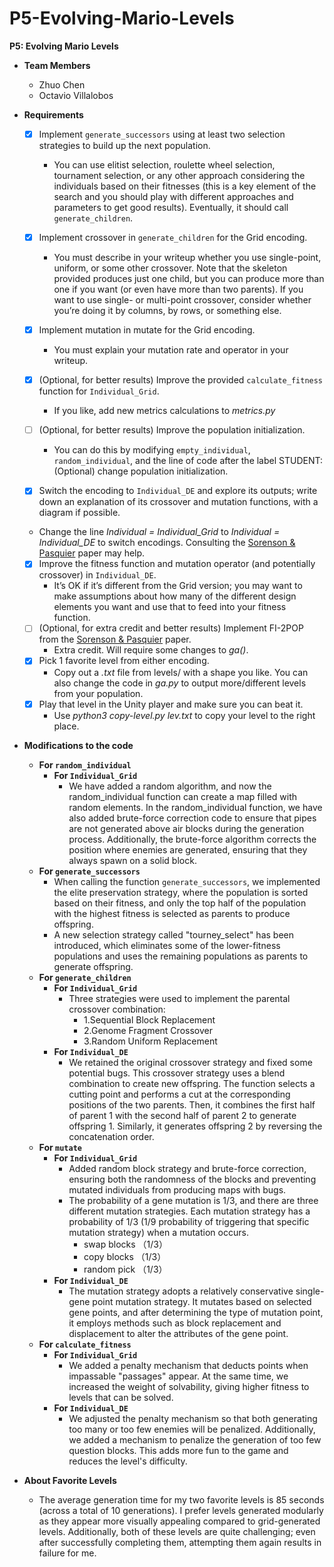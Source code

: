 # P5-Evolving-Mario-Levels
**P5: Evolving Mario Levels**  
- **Team Members**  
  - Zhuo Chen  
  - Octavio Villalobos

- **Requirements**
  - [X] Implement `generate_successors` using at least two selection strategies to build up the next population.  
      - You can use elitist selection, roulette wheel selection, tournament selection, or any other approach considering the individuals based on their fitnesses (this is a key element of the search and you should play with different approaches and parameters to get good results). Eventually, it should call `generate_children`.  
  - [x] Implement crossover in `generate_children` for the Grid encoding.  
    - You must describe in your writeup whether you use single-point, uniform, or some other crossover. Note that the skeleton provided produces just one child, but you can produce more than one if you want (or even have more than two parents). If you want to use single- or multi-point crossover, consider whether you’re doing it by columns, by rows, or something else.
 
  - [x] Implement mutation in mutate for the Grid encoding.  
    - You must explain your mutation rate and operator in your writeup.
 
  - [x] (Optional, for better results) Improve the provided `calculate_fitness` function for `Individual_Grid`.  
    - If you like, add new metrics calculations to _metrics.py_

  - [ ] (Optional, for better results) Improve the population initialization.  
    - You can do this by modifying `empty_individual`, `random_individual`, and the line of code after the label STUDENT: (Optional) change population initialization.
 
  - [x]  Switch the encoding to `Individual_DE` and explore its outputs; write down an explanation of its crossover and mutation functions, with a diagram if possible.
    - Change the line *Individual = Individual_Grid* to *Individual = Individual_DE* to switch encodings. Consulting the [Sorenson & Pasquier](https://www.researchgate.net/profile/Philippe-Pasquier-2/publication/220867545_Towards_a_Generic_Framework_for_Automated_Video_Game_Level_Creation/links/0912f510ac2bed57d1000000/Towards-a-Generic-Framework-for-Automated-Video-Game-Level-Creation.pdf) paper may help.
 
  - [x] Improve the fitness function and mutation operator (and potentially crossover) in `Individual_DE`.
    - It’s OK if it’s different from the Grid version; you may want to make assumptions about how many of the different design elements you want and use that to feed into your fitness function.
  - [ ] (Optional, for extra credit and better results) Implement FI-2POP from the [Sorenson & Pasquier](https://www.researchgate.net/profile/Philippe-Pasquier-2/publication/220867545_Towards_a_Generic_Framework_for_Automated_Video_Game_Level_Creation/links/0912f510ac2bed57d1000000/Towards-a-Generic-Framework-for-Automated-Video-Game-Level-Creation.pdf) paper.
    - Extra credit. Will require some changes to *ga()*.
  - [x] Pick 1 favorite level from either encoding.
    - Copy out a *.txt* file from levels/ with a shape you like. You can also change the code in *ga.py* to output more/different levels from your population.
  - [x] Play that level in the Unity player and make sure you can beat it.
    - Use *python3* *copy-level.py* *lev.txt* to copy your level to the right place.
- **Modifications to the code**  
   - **For `random_individual`**  
      - **For `Individual_Grid`**  
          - We have added a random algorithm, and now the random_individual function can create a map filled with random elements. In the random_individual function, we have also added brute-force correction code to ensure that pipes are not generated above air blocks during the generation process. Additionally, the brute-force algorithm corrects the position where enemies are generated, ensuring that they always spawn on a solid block.  
   - **For `generate_successors`**  
      - When calling the function `generate_successors`, we implemented the elite preservation strategy, where the population is sorted based on their fitness, and only the top half of the population with the highest fitness is selected as parents to produce offspring.  
      - A new selection strategy called "tourney_select" has been introduced, which eliminates some of the lower-fitness populations and uses the remaining populations as parents to generate offspring.  
   - **For `generate_children`**  
      - **For `Individual_Grid`**  
        - Three strategies were used to implement the parental crossover combination:  
          - 1.Sequential Block Replacement  
          - 2.Genome Fragment Crossover  
          - 3.Random Uniform Replacement  
     - **For `Individual_DE`**
       - We retained the original crossover strategy and fixed some potential bugs. This crossover strategy uses a blend combination to create new offspring. The function selects a cutting point and performs a cut at the corresponding positions of the two parents. Then, it combines the first half of parent 1 with the second half of parent 2 to generate offspring 1. Similarly, it generates offspring 2 by reversing the concatenation order.  
   - **For `mutate`**  
      - **For `Individual_Grid`**   
        - Added random block strategy and brute-force correction, ensuring both the randomness of the blocks and preventing mutated individuals from producing maps with bugs.
        - The probability of a gene mutation is 1/3, and there are three different mutation strategies. Each mutation strategy has a probability of 1/3 (1/9 probability of triggering that specific mutation strategy) when a mutation occurs.
          - swap blocks （1/3）
          - copy blocks （1/3）
          - random pick （1/3）
      - **For `Individual_DE`**
        - The mutation strategy adopts a relatively conservative single-gene point mutation strategy. It mutates based on selected gene points, and after determining the type of mutation point, it employs methods such as block replacement and displacement to alter the attributes of the gene point.  
   - **For `calculate_fitness`**  
      - **For `Individual_Grid`**   
        - We added a penalty mechanism that deducts points when impassable "passages" appear. At the same time, we increased the weight of solvability, giving higher fitness to levels that can be solved.  
      - **For `Individual_DE`**
        - We adjusted the penalty mechanism so that both generating too many or too few enemies will be penalized. Additionally, we added a mechanism to penalize the generation of too few question blocks. This adds more fun to the game and reduces the level's difficulty.  
- **About Favorite Levels**  
  - The average generation time for my two favorite levels is 85 seconds (across a total of 10 generations). I prefer levels generated modularly as they appear more visually appealing compared to grid-generated levels. Additionally, both of these levels are quite challenging; even after successfully completing them, attempting them again results in failure for me.  